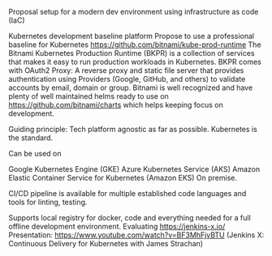 Proposal setup for a modern dev environment using infrastructure as code (IaC)

Kubernetes development baseline platform
Propose to use a professional baseline for Kubernetes  https://github.com/bitnami/kube-prod-runtime
The Bitnami Kubernetes Production Runtime (BKPR) is a collection of services that makes it easy to run production workloads in Kubernetes.
BKPR comes with OAuth2 Proxy: A reverse proxy and static file server that provides authentication using Providers (Google, GitHub, and others) to validate accounts by email, domain or group.
Bitnami is well recognized and have plenty of well maintained helms ready to use on https://github.com/bitnami/charts which helps keeping focus on development.

Guiding principle:
Tech platform agnostic as far as possible. Kubernetes is the standard.

Can be used on

Google Kubernetes Engine (GKE)
Azure Kubernetes Service (AKS)
Amazon Elastic Container Service for Kubernetes (Amazon EKS)
On premise.


CI/CD pipeline is available for multiple established code languages and tools for linting, testing.

Supports local registry for docker, code and everything needed for a full offline development environment.
Evaluating https://jenkins-x.io/
Presentation: https://www.youtube.com/watch?v=BF3MhFjvBTU
(Jenkins X: Continuous Delivery for Kubernetes with James Strachan)
